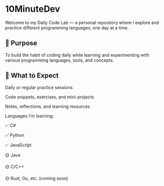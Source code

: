 # 10MinuteDev
Welcome to my Daily Code Lab — a personal repository where I explore and practice different programming languages, one day at a time.

## 🎯 Purpose
To build the habit of coding daily while learning and experimenting with various programming languages, tools, and concepts.

## 🧠 What to Expect
Daily or regular practice sessions

Code snippets, exercises, and mini-projects

Notes, reflections, and learning resources

Languages I'm learning:

✅ C#

✅ Python

✅ JavaScript

🟡 Java

🟡 C/C++

🟡 Rust, Go, etc. (coming soon)
